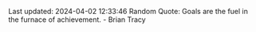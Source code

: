 Last updated: 2024-04-02 12:33:46
Random Quote: Goals are the fuel in the furnace of achievement. - Brian Tracy